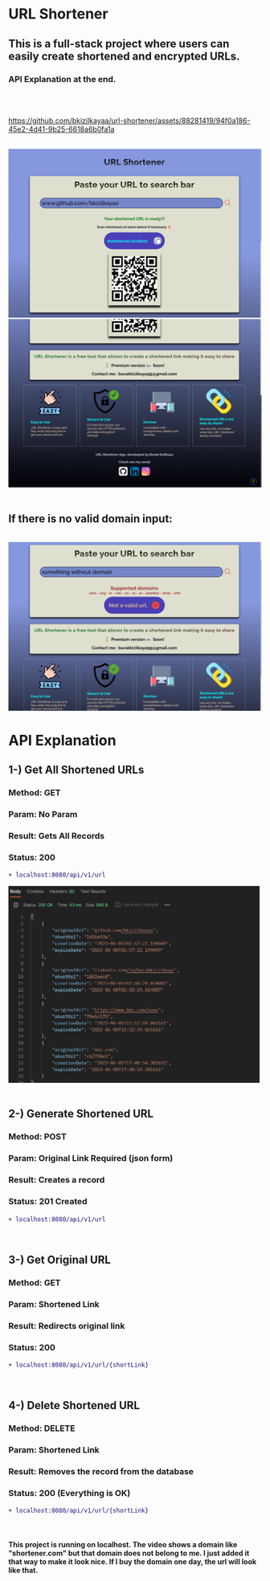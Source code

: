 <h1> URL Shortener </h1>

## **This is a full-stack project where users can easily create shortened and encrypted URLs.**

### API Explanation at the end.

<br/>
<br/>


https://github.com/bkizilkayaa/url-shortener/assets/88281419/94f0a186-45e2-4d41-9b25-6618a6b0fa1a

<br/>
<img src='frontend/src/img/expl1.png'/>
<br/>
<img src='frontend/src/img/expl2.png'/>
<br/>
<br/>

## If there is no valid domain input:

<br/>

<img src='frontend/src/img/expl3.png'/>

<br/>

# **API Explanation** 

## 1-) Get All Shortened URLs 

### Method: GET

### Param: No Param

### Result: Gets All Records

### Status: 200

```diff
+ localhost:8080/api/v1/url
```

<img src='frontend/src/img/getMethodExample.png' style="width:500px"/>
<br/> <br/>

## 2-) Generate Shortened URL 

### Method: POST

### Param: Original Link Required (json form)

### Result: Creates a record

### Status: 201 Created

```diff
+ localhost:8080/api/v1/url
```

<br/>

## 3-) Get Original URL

### Method: GET

### Param: Shortened Link

### Result: Redirects original link

### Status: 200

```diff
+ localhost:8080/api/v1/url/{shortLink}
```

<br/>

## 4-) Delete Shortened URL

### Method: DELETE

### Param: Shortened Link

### Result: Removes the record from the database

### Status: 200 (Everything is OK)

```diff
+ localhost:8080/api/v1/url/{shortLink}
```

<br/>

#### This project is running on localhost. The video shows a domain like "shortener.com" but that domain does not belong to me. I just added it that way to make it look nice. If I buy the domain one day, the url will look like that. 
